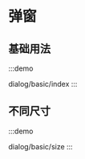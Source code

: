 <script setup>

</script>

# 弹窗


## 基础用法
:::demo

dialog/basic/index
:::

## 不同尺寸
:::demo

dialog/basic/size
:::

<!-- @include: ./explain.md -->
